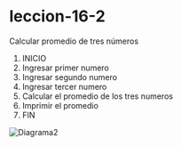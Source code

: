 # leccion-16-2
Calcular promedio de tres números

1. INICIO
2. Ingresar primer numero
3. Ingresar segundo numero
4. Ingresar tercer numero
5. Calcular el promedio de los tres numeros
6. Imprimir el promedio
7. FIN

![Diagrama2](http://i66.tinypic.com/w15vuc.jpg)